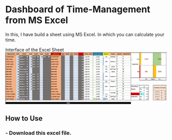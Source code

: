 # Dashboard of Time-Management from MS Excel
In this, I have build a sheet using MS Excel. In which you can calculate your time.

Interface of the Excel Sheet
![](https://github.com/saurabh7310/Time-Management/blob/main/Time%20Management.png)

## How to Use
  ### - Download this excel file.
   
